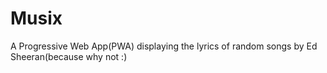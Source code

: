 # Musix

A Progressive Web App(PWA) displaying the lyrics of random songs by Ed Sheeran(because why not :)
